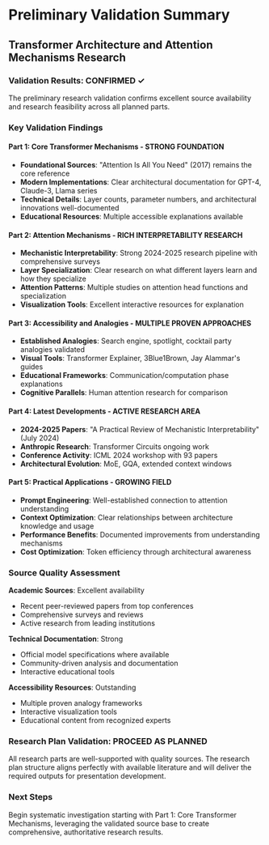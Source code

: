# Preliminary Validation Summary
## Transformer Architecture and Attention Mechanisms Research

### Validation Results: CONFIRMED ✓

The preliminary research validation confirms excellent source availability and research feasibility across all planned parts.

### Key Validation Findings

#### Part 1: Core Transformer Mechanisms - STRONG FOUNDATION
- **Foundational Sources**: "Attention Is All You Need" (2017) remains the core reference
- **Modern Implementations**: Clear architectural documentation for GPT-4, Claude-3, Llama series
- **Technical Details**: Layer counts, parameter numbers, and architectural innovations well-documented
- **Educational Resources**: Multiple accessible explanations available

#### Part 2: Attention Mechanisms - RICH INTERPRETABILITY RESEARCH
- **Mechanistic Interpretability**: Strong 2024-2025 research pipeline with comprehensive surveys
- **Layer Specialization**: Clear research on what different layers learn and how they specialize
- **Attention Patterns**: Multiple studies on attention head functions and specialization
- **Visualization Tools**: Excellent interactive resources for explanation

#### Part 3: Accessibility and Analogies - MULTIPLE PROVEN APPROACHES
- **Established Analogies**: Search engine, spotlight, cocktail party analogies validated
- **Visual Tools**: Transformer Explainer, 3Blue1Brown, Jay Alammar's guides
- **Educational Frameworks**: Communication/computation phase explanations
- **Cognitive Parallels**: Human attention research for comparison

#### Part 4: Latest Developments - ACTIVE RESEARCH AREA
- **2024-2025 Papers**: "A Practical Review of Mechanistic Interpretability" (July 2024)
- **Anthropic Research**: Transformer Circuits ongoing work
- **Conference Activity**: ICML 2024 workshop with 93 papers
- **Architectural Evolution**: MoE, GQA, extended context windows

#### Part 5: Practical Applications - GROWING FIELD
- **Prompt Engineering**: Well-established connection to attention understanding
- **Context Optimization**: Clear relationships between architecture knowledge and usage
- **Performance Benefits**: Documented improvements from understanding mechanisms
- **Cost Optimization**: Token efficiency through architectural awareness

### Source Quality Assessment

**Academic Sources**: Excellent availability
- Recent peer-reviewed papers from top conferences
- Comprehensive surveys and reviews
- Active research from leading institutions

**Technical Documentation**: Strong
- Official model specifications where available
- Community-driven analysis and documentation
- Interactive educational tools

**Accessibility Resources**: Outstanding
- Multiple proven analogy frameworks
- Interactive visualization tools
- Educational content from recognized experts

### Research Plan Validation: PROCEED AS PLANNED

All research parts are well-supported with quality sources. The research plan structure aligns perfectly with available literature and will deliver the required outputs for presentation development.

### Next Steps

Begin systematic investigation starting with Part 1: Core Transformer Mechanisms, leveraging the validated source base to create comprehensive, authoritative research results.
